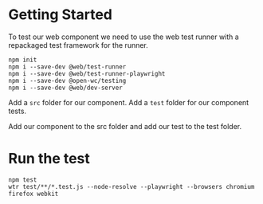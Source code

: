 # Getting Started

To test our web component we need to use the web test runner with a repackaged test framework for the runner.

```console
npm init
npm i --save-dev @web/test-runner
npm i --save-dev @web/test-runner-playwright
npm i --save-dev @open-wc/testing
npm i --save-dev @web/dev-server
```

Add a `src` folder for our component.
Add a `test` folder for our component tests.

Add our component to the src folder and add our test to the test folder.

# Run the test

```console
npm test
wtr test/**/*.test.js --node-resolve --playwright --browsers chromium firefox webkit
```